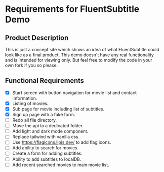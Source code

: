 # Requirements for FluentSubtitle Demo

## Product Description

This is just a concept site which shows an idea of what FluentSubtitle could look like as a final product. This demo doesn't have any real functionality and is intended for viewing only. But feel free to modify the code in your own fork if you so please.

## Functional Requirements

- [x] Start screen with button navigation for movie list and contact information.
- [x] Listing of movies.
- [x] Sub page for movie including list of subtitles.
- [x] Sign up page with a fake form.
- [ ] Redo all file directory.
- [ ] Move the api to a dedicated folder.
- [ ] Add light and dark mode component.
- [ ] Replace tailwind with vanilla css.
- [ ] Use https://flagicons.lipis.dev/ to add flag icons.
- [ ] Add ability to search for movies.
- [ ] Create a form for adding subtitles.
- [ ] Ability to add subtitles to localDB.
- [ ] Add recent searched movies to main movie list.

